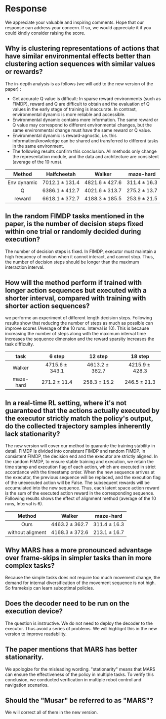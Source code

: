 # Response
We appreciate your valuable and inspiring comments. Hope that our response can address your concern. If so, we would appreciate it if you could kindly consider raising the score.
## Why is clustering representations of actions that have similar environmental effects better than clustering action sequences with similar values or rewards? 
The in-depth analysis is as follows (we will add to the new version of the paper) :
-	 Get accurate Q value is difficult: In sparse reward environments (such as FIMDP), reward and Q are difficult to obtain and the evaluation of Q values in the early stage of training is inaccurate. In contrast, environmental dynamic is more reliable and accessible.
-	Environmental dynamic contains more information. The same reward or Q value may correspond to different environmental changes, but the same environmental change must have the same reward or Q value.
-	Environmental dynamic is reward-agnostic, i.e. this information/knowledge can be shared and transferred to different tasks in the same environment.
-	The following results confirm this conclusion. All methods only change the representation module, and the data and architecture are consistent (average of the 10 runs).

| Method      | Halfcheetah | Walker | maze-hard |
| :-----------: | :-----------: | :------------: | :-----------: |
| Env dynamic |$7012.1\pm 131.4$|$4821.6\pm 427.6$|$311.4\pm 16.3$|
| Q  |$6386.1\pm 412.7$|$4021.6\pm 313.7$|$275.2\pm 13.7$|
| reward  |$6618.1\pm 372.7$|$4188.3\pm 185.5$|$253.9\pm 21.5$|
## In the random FIMDP tasks mentioned in the paper, is the number of decision steps fixed within one trial or randomly decided during execution? 
The number of decision steps is fixed. In FIMDP, executor must maintain a high frequency of motion when it cannot interact, and cannot stop. Thus, the number of decision steps should be longer than the maximum interaction interval.
## How will the method perform if trained with longer action sequences but executed with a shorter interval, compared with training with shorter action sequences?
we performe an experiment of different length decision steps. Following results show that reducing the number of steps as much as possible can improve scores (Average of the 10 runs. Interval is 10). This is because increasing the number of steps along with the maximum interval time increases the sequence dimension and the reward sparsity increases the task difficulty.

| task      | 6 step| 12 step| 18 step|
| :-----------: | :-----------: | :------------: | :-----------: |
| Walker |$4715.6\pm 343.1$|$4613.2\pm 362.7$|$4215.9\pm 428.3$|
| maze-hard  |$271.2\pm 11.4$|$258.3\pm 15.2$|$246.5\pm 21.3$|
## In a real-time RL setting, where it's not guaranteed that the actions actually executed by the executor strictly match the policy's output, do the collected trajectory samples inherently lack stationarity? 
The new version will cover our method to guarante the training stability in detail. FIMDP is divided into consistent FIMDP and random FIMDP. In consistent FIMDP, the decision end and the executor are strictly aligned. In the random FIMDP, to ensure stable training and execution, we retain the time stamp and execution flag of each action, which are executed in strict accordance with the timestamp order. When the new sequence arrives at the executor, the previous sequence will be replaced, and the execution flag of the unexecuted action will be False. The subsequent rewards will be accumulated into the new sequence. Thus, each latent space action reward is the sum of the executed action reward in the corresponding sequence. Following results shows the effect of alignment method (average of the 10 runs, Interval is 6).

| Method      | Walker| maze-hard|
| :-----------: | :------------: | :-----------: |
| Ours |$4463.2\pm 362.7$|$311.4\pm 16.3$|
| without aligment |$4168.3\pm 372.6$|$213.1\pm 16.7$|
## Why MARS has a more pronounced advantage over frame-skips in simpler tasks than in more complex tasks?
Because the simple tasks does not require too much movement change, the demand for internal diversification of the movement sequence is not high. So frameksip can learn suboptimal policies.
## Does the decoder need to be run on the execution device? 
The question is instructive. We do not need to deploy the decoder to the executor. Thus avoid a series of problems. We will highlignt this in the new version to improve readability.
## The paper mentions that MARS has better stationarity.  
We apologize for the misleading wording. "stationarity" means that MARS can ensure the effectiveness of the policy in multiple tasks. To verify this conclusion, we conducted verification in multiple robot control and navigation scenarios. 
## Should the "Musar" be referred to as "MARS"?
We will correct all of them in the new version.
